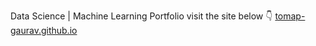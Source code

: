 Data Science | Machine Learning Portfolio
visit the site below :point_down:
[tomap-gaurav.github.io](tomap-gaurav.github.io)
